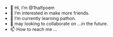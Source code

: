- 👋 Hi, I’m @1halfpoem
- 👀 I’m interested in make more friends.
- 🌱 I’m currently learning pathon.
- 💞️ may looking to collaborate on ...in the future.
- 📫 How to reach me ...

<!---
1halfpoem/1halfpoem is a ✨ special ✨ repository because its `README.md` (this file) appears on your GitHub profile.
You can click the Preview link to take a look at your changes.
--->
